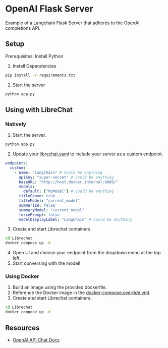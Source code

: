# OpenAI Flask Server

Example of a Langchain Flask Server that adheres to the OpenAI completions API.

## Setup

Prerequisites: Install Python

1. Install Dependencies

```bash
pip install -r requirements.txt
```

2. Start the server

```bash
python app.py
```

## Using with LibreChat

### Natively

1. Start the server.

```bash
python app.py
```

2. Update your [librechat.yaml](https://www.librechat.ai/docs/configuration/librechat_yaml) to include your server as a custom endpoint.

```yaml filename="librechat.yaml"
endpoints:
  custom:
    - name: "LangChain" # Could be anything
      apiKey: "super-secret" # Could be anything
      baseURL: "http://host.docker.internal:8000/"
      models:
        default: ["MyModel"] # Could be anything
      titleConvo: true
      titleModel: "current_model"
      summarize: false
      summaryModel: "current_model"
      forcePrompt: false
      modelDisplayLabel: "LangChain" # Could be anything
```

3. Create and start Librechat containers.

```bash
cd Librechat
docker compose up -d
```

4. Open UI and choose your endpoint from the dropdown menu at the top left.
5. Start conversing with the model!

### Using Docker

1. Build an image using the provided dockerfile.
2. Reference the Docker image in the [docker-compose.override.yml](https://www.librechat.ai/docs/configuration/docker_override).
3. Create and start Librechat containers.

```bash
cd Librechat
docker compose up -d
```

## Resources

- [OpenAI API Chat Docs](https://platform.openai.com/docs/api-reference/chat/create)
